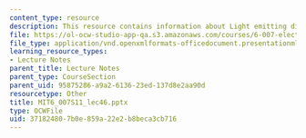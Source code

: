 ```yaml
---
content_type: resource
description: This resource contains information about Light emitting diodes (LEDs).
file: https://ol-ocw-studio-app-qa.s3.amazonaws.com/courses/6-007-electromagnetic-energy-from-motors-to-lasers-spring-2011/371824807b0e859a22e2b8beca3cb716_MIT6_007S11_lec46.pptx
file_type: application/vnd.openxmlformats-officedocument.presentationml.presentation
learning_resource_types:
- Lecture Notes
parent_title: Lecture Notes
parent_type: CourseSection
parent_uid: 95875286-a9a2-6136-23ed-137d8e2aa90d
resourcetype: Other
title: MIT6_007S11_lec46.pptx
type: OCWFile
uid: 37182480-7b0e-859a-22e2-b8beca3cb716
---
```

